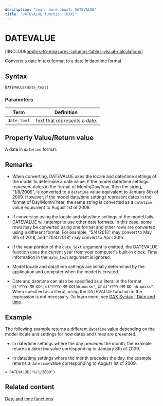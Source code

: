 ```yaml
---
description: "Learn more about: DATEVALUE"
title: "DATEVALUE function (DAX)"
---
```

# DATEVALUE

[!INCLUDE[applies-to-measures-columns-tables-visual-calculations](includes/applies-to-measures-columns-tables-visual-calculations.md)]

Converts a date in text format to a date in datetime format.

## Syntax

```dax
DATEVALUE(date_text)
```

### Parameters

|Term|Definition|
|--------|--------------|
|`date_text`|Text that represents a date.|

## Property Value/Return value

A date in `datetime` format.

## Remarks

- When converting, DATEVALUE uses the locale and date/time settings of the model to determine a date value. If the model date/time settings represent dates in the format of Month/Day/Year, then the string, "1/8/2009", is converted to a `datetime` value equivalent to January 8th of 2009. However, if the model date/time settings represent dates in the format of Day/Month/Year, the same string is converted as a `datetime` value equivalent to August 1st of 2009.

- If conversion using the locale and date/time settings of the model fails, DATEVALUE will attempt to use other date formats. In this case, some rows may be converted using one format and other rows are converted using a different format. For example, "5/4/2018" may convert to May 4th of 2018, and "20/4/2018" may convert to April 20th. 

- If the year portion of the `date_text` argument is omitted, the DATEVALUE function uses the current year from your computer's built-in clock. Time information in the `date_text` argument is ignored.

- Model locale and data/time settings are initially determined by the application and computer when the model is created.

- Date and datetime can also be specified as a literal in the format `dt"YYYY-MM-DD"`, `dt"YYYY-MM-DDThh:mm:ss"`, or `dt"YYYY-MM-DD hh:mm:ss"`. When specified as a literal, using the DATEVALUE function in the expression is not necessary. To learn more, see [DAX Syntax | Date and time](dax-syntax-reference.md#date-and-time).

## Example

The following example returns a different `datetime` value depending on the model locale and settings for how dates and times are presented.

- In date/time settings where the day precedes the month, the example returns a `datetime` value corresponding to January 8th of 2009.

- In date/time settings where the month precedes the day, the example returns a `datetime` value corresponding to August 1st of 2009.

```dax
= DATEVALUE("8/1/2009")
```

## Related content

[Date and time functions](date-and-time-functions-dax.md)
